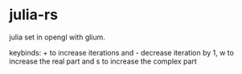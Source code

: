 # julia-rs
julia set in opengl with glium.

keybinds: + to increase iterations and - decrease iteration by 1, w to increase the real part and s to increase the complex part 
